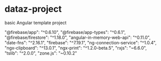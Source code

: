 # dataz-project
basic Angular template project


"@firebase/app": "^0.6.10",
"@firebase/app-types": "^0.6.1",
"@firebase/firestore": "^1.18.0",
"angular-in-memory-web-api": "^0.11.0",
"date-fns": "^2.16.1",
"firebase": "^7.19.1",
"ng-connection-service": "^1.0.4",
"ngx-clipboard": "^13.0.1",
"ngx-print": "^1.2.0-beta.5",
"rxjs": "~6.6.0",
"tslib": "^2.0.0",
"zone.js": "~0.10.2"
